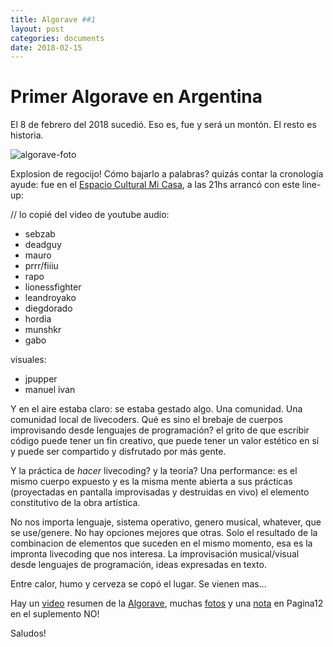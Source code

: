 ```yaml
---
title: Algorave ##1
layout: post
categories: documents
date: 2018-02-15
---
```



# Primer Algorave en Argentina

El 8 de febrero del 2018 sucedió. Eso es, fue y será un montón. El resto es historia.

![algorave-foto](https://github.com/livecodear/livecodear.github.io/blob/master/assets/algorave_20180208/algorave.jpg?raw=true)

Explosion de regocijo! Cómo  bajarlo a palabras? quizás contar la cronología ayude: fue en el [Espacio Cultural Mi Casa], a las 21hs arrancó con este line-up:

// lo copié del video de youtube
audio:
* sebzab
* deadguy
* mauro
* prrr/fiiiu
* rapo
* lionessfighter
* leandroyako
* diegdorado
* hordia
* munshkr
* gabo

visuales:
* jpupper
* manuel ivan

Y en el aire estaba claro: se estaba gestado algo. Una comunidad. Una comunidad local de livecoders.
Qué es sino el brebaje de cuerpos improvisando desde lenguajes de programación? el grito de que escribir código puede tener un fin creativo, que puede tener un valor estético en sí y puede ser compartido y disfrutado por más gente.

Y la práctica  de *hacer* livecoding? y la teoría? Una performance: es el mismo cuerpo expuesto y es la misma mente abierta a sus prácticas (proyectadas en pantalla improvisadas y destruidas en vivo) el elemento constitutivo de la obra artística.

No nos importa lenguaje, sistema operativo, genero musical, whatever, que se use/genere. No hay opciones mejores que otras. Solo el resultado de la combinacion de elementos que suceden en el mismo momento, esa es la impronta livecoding que nos interesa.
La improvisación musical/visual desde lenguajes de programación, ideas expresadas en texto.

Entre calor, humo y cerveza se copó el lugar. Se vienen mas...

Hay un [video] resumen de la [Algorave], muchas [fotos] y una [nota] en Pagina12 en el suplemento NO!

Saludos!

[Espacio Cultural Mi Casa]: https://www.facebook.com/MiCasa787/
[video]: https://www.youtube.com/watch?v=2xRLHFfhBA8
[fotos]: https://www.facebook.com/pg/Nicolas-Croce-ph-518061288556158/photos/?tab=album&album_id=553897218305898
[nota]: https://www.pagina12.com.ar/95692-la-conexion-local
[Algorave]: https://algorave.com/

